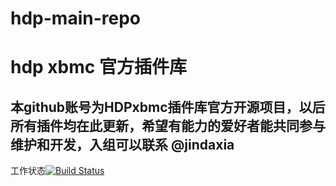 # hdp-main-repo
# hdp xbmc 官方插件库
## 本github账号为HDPxbmc插件库官方开源项目，以后所有插件均在此更新，希望有能力的爱好者能共同参与维护和开发，入组可以联系 @jindaxia
工作状态[![Build Status](https://drone.io/github.com/HDPxbmc/hdp-main-repo/status.png)](https://drone.io/github.com/HDPxbmc/hdp-main-repo/latest) 
